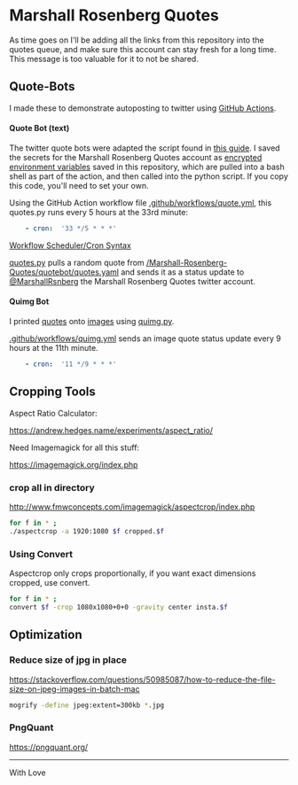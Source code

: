 # Marshall Rosenberg Quotes

As time goes on I'll be adding all the links from this repository into the quotes queue, and make sure this account can stay fresh for a long time. This message is too valuable for it to not be shared. 

## Quote-Bots

I made these to demonstrate autoposting to twitter using [GitHub Actions](https://docs.github.com/en/actions/guides/building-and-testing-python).

#### Quote Bot (text)

The twitter quote bots were adapted the script found in [this guide](https://dototot.com/how-to-write-a-twitter-bot-with-python-and-tweepy/). I saved the secrets for the Marshall Rosenberg Quotes account as [encrypted environment variables](https://docs.github.com/en/actions/reference/encrypted-secrets) saved in this repository, which are pulled into a bash shell as part of the action, and then called into the python script. If you copy this code, you'll need to set your own.

Using the GitHub Action workflow file [.github/workflows/quote.yml](/.github/workflows/quote.yml), this quotes.py runs every 5 hours at the 33rd minute:

```yaml
    - cron:  '33 */5 * * *'
```

[Workflow Scheduler/Cron Syntax](https://docs.github.com/en/actions/reference/events-that-trigger-workflows#scheduled-events)

[quotes.py](Marshall-Rosenberg-Quotes/quotebot/quotes.py) pulls a random quote from [/Marshall-Rosenberg-Quotes/quotebot/quotes.yaml](/Marshall-Rosenberg-Quotes/quotebot/quotes.yaml) and sends it as a status update to [@MarshallRsnberg](https://twitter.com/marshallrsnberg) the Marshall Rosenberg Quotes twitter account.

#### Quimg Bot

I printed [quotes](/Marshall-Rosenberg-Quotes/quotes.yaml) onto [images](/Marshall-Rosenberg-Quotes/imgs/) using [quimg.py](Marshall-Rosenberg-Quotes/quimg.py).

[.github/workflows/quimg.yml](/.github/workflows/quimg.yml) sends an image quote status update every 9 hours at the 11th minute.

```yaml
    - cron:  '11 */9 * * *'
```

## Cropping Tools

Aspect Ratio Calculator:

https://andrew.hedges.name/experiments/aspect_ratio/

Need Imagemagick for all this stuff:

https://imagemagick.org/index.php

### crop all in directory

http://www.fmwconcepts.com/imagemagick/aspectcrop/index.php

```bash
for f in * ;
./aspectcrop -a 1920:1080 $f cropped.$f
```

### Using Convert 
Aspectcrop only crops proportionally, if you want exact dimensions cropped, use convert.

```bash
for f in * ;   
convert $f -crop 1080x1080+0+0 -gravity center insta.$f
```

## Optimization
### Reduce size of jpg in place

https://stackoverflow.com/questions/50985087/how-to-reduce-the-file-size-on-jpeg-images-in-batch-mac

```bash
mogrify -define jpeg:extent=300kb *.jpg
```

### PngQuant

https://pngquant.org/

---

With Love